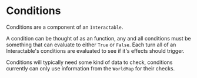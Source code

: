 # Conditions

Conditions are a component of an `Interactable`.

A condition can be thought of as an function, any and all conditions must be something that can evaluate to either `True` or `False`. Each turn all of an Interactable's conditions are evaluated to see if it's effects should trigger.

Conditions will typically need some kind of data to check, conditions currently can only use information from the `WorldMap` for their checks.
